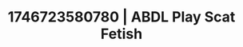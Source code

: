 ---
categories:
- Erotic focus
- AI-generated
- Inclusive desire
- Subtle kink
- Body worship
- ASMR
- Shadow kink
- Cosplay
image: /assets/images/1746723580780.jpg
layout: post
seo:
  description: Featured content with sensual ABDL Play, Scat Fetish. HD images available.
  keywords: ABDL Play, Scat Fetish
  og_image: /assets/images/1746723580780.jpg
  schema_type: VisualArtwork
tags:
- ABDL Play
- '#1746723580780'
- Scat Fetish
title: 1746723580780 | ABDL Play Scat Fetish
---